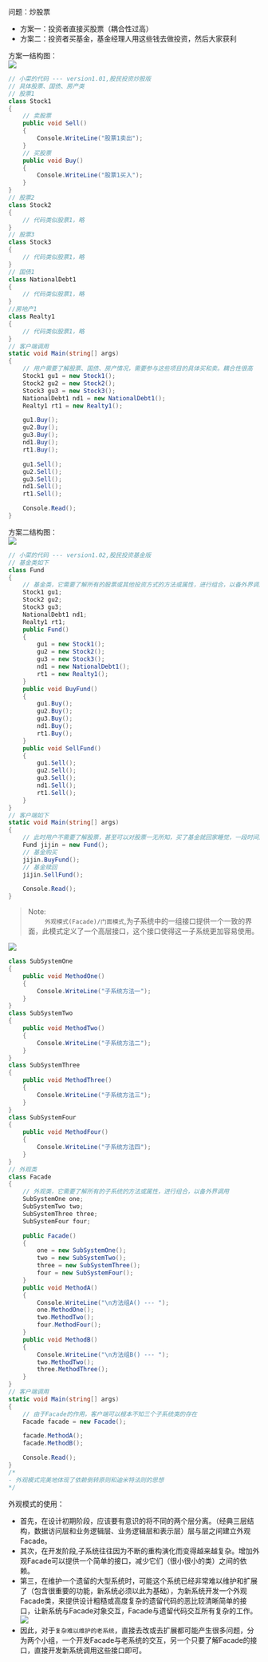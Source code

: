 问题：炒股票
- 方案一：投资者直接买股票（耦合性过高）
- 方案二：投资者买基金，基金经理人用这些钱去做投资，然后大家获利  

方案一结构图：  
![](./pics/12-1.png)  
```c#
// 小菜的代码 --- version1.01,股民投资炒股版
// 具体股票、国债、房产类
// 股票1
class Stock1
{
    // 卖股票
    public void Sell()
    {
        Console.WriteLine("股票1卖出");
    }
    // 买股票
    public void Buy()
    {
        Console.WriteLine("股票1买入");
    }
}
// 股票2
class Stock2
{
    // 代码类似股票1，略
}
// 股票3
class Stock3
{
    // 代码类似股票1，略
}
// 国债1
class NationalDebt1
{
    // 代码类似股票1，略
}
//房地产1
class Realty1
{
    // 代码类似股票1，略
}
// 客户端调用
static void Main(string[] args)
{
    // 用户需要了解股票、国债、房产情况，需要参与这些项目的具体买和卖。耦合性很高
    Stock1 gu1 = new Stock1();
    Stock2 gu2 = new Stock2();
    Stock3 gu3 = new Stock3();
    NationalDebt1 nd1 = new NationalDebt1();
    Realty1 rt1 = new Realty1();

    gu1.Buy();
    gu2.Buy();
    gu3.Buy();
    nd1.Buy();
    rt1.Buy();

    gu1.Sell();
    gu2.Sell();
    gu3.Sell();
    nd1.Sell();
    rt1.Sell();

    Console.Read();
}
```
方案二结构图：  
![](./pics/12-2.png)  
```c#
// 小菜的代码 --- version1.02,股民投资基金版
// 基金类如下
class Fund
{
    // 基金类，它需要了解所有的股票或其他投资方式的方法或属性，进行组合，以备外界调用
    Stock1 gu1;
    Stock2 gu2;
    Stock3 gu3;
    NationalDebt1 nd1;
    Realty1 rt1;
    public Fund()
    {
        gu1 = new Stock1();
        gu2 = new Stock2();
        gu3 = new Stock3();
        nd1 = new NationalDebt1();
        rt1 = new Realty1();
    }
    public void BuyFund()
    {
        gu1.Buy();
        gu2.Buy();
        gu3.Buy();
        nd1.Buy();
        rt1.Buy();
    }
    public void SellFund()
    {
        gu1.Sell();
        gu2.Sell();
        gu3.Sell();
        nd1.Sell();
        rt1.Sell();
    }
}
// 客户端如下
static void Main(string[] args)
{
    // 此时用户不需要了解股票，甚至可以对股票一无所知，买了基金就回家睡觉，一段时间后再赎回就可以大把数钱。参与股票的具体买卖都由基金公司完成。客户端代码非常简捷明了。
    Fund jijin = new Fund();
    // 基金购买
    jijin.BuyFund();
    // 基金赎回
    jijin.SellFund();

    Console.Read();
}
```
>Note:  
>$\quad\quad$`外观模式(Facade)/门面模式`,为子系统中的一组接口提供一个一致的界面，此模式定义了一个高层接口，这个接口使得这一子系统更加容易使用。

![](./pics/12-3.png)  
```c#
class SubSystemOne
{
    public void MethodOne()
    {
        Console.WriteLine("子系统方法一");
    }
}
class SubSystemTwo
{
    public void MethodTwo()
    {
        Console.WriteLine("子系统方法二");
    }
}
class SubSystemThree
{
    public void MethodThree()
    {
        Console.WriteLine("子系统方法三");
    }
}
class SubSystemFour
{
    public void MethodFour()
    {
        Console.WriteLine("子系统方法四");
    }
}
// 外观类
class Facade
{
    // 外观类，它需要了解所有的子系统的方法或属性，进行组合，以备外界调用
    SubSystemOne one;
    SubSystemTwo two;
    SubSystemThree three;
    SubSystemFour four;

    public Facade()
    {
        one = new SubSystemOne();
        two = new SubSystemTwo();
        three = new SubSystemThree();
        four = new SubSystemFour();
    }
    public void MethodA()
    {
        Console.WriteLine("\n方法组A() --- ");
        one.MethodOne();
        two.MethodTwo();
        four.MethodFour();
    }
    public void MethodB()
    {
        Console.WriteLine("\n方法组B() --- ");
        two.MethodTwo();
        three.MethodThree();
    }
}
// 客户端调用
static void Main(string[] args)
{
    // 由于Facade的作用，客户端可以根本不知三个子系统类的存在
    Facade facade = new Facade();

    facade.MethodA();
    facade.MethodB();

    Console.Read();
}
/*
- 外观模式完美地体现了依赖倒转原则和迪米特法则的思想
*/
```
外观模式的使用：  
- 首先，在设计初期阶段，应该要有意识的将不同的两个层分离。（经典三层结构，数据访问层和业务逻辑层、业务逻辑层和表示层）层与层之间建立外观Facade。
- 其次，在开发阶段,子系统往往因为不断的重构演化而变得越来越复杂。增加外观Facade可以提供一个简单的接口，减少它们（很小很小的类）之间的依赖。
- 第三，在维护一个遗留的大型系统时，可能这个系统已经非常难以维护和扩展了（包含很重要的功能，新系统必须以此为基础），为新系统开发一个外观Facade类，来提供设计粗糙或高度复杂的遗留代码的恶比较清晰简单的接口，让新系统与Facade对象交互，Facade与遗留代码交互所有复杂的工作。  
![](./ics/12-4.png)  
- 因此，对于`复杂难以维护的老系统`，直接去改或去扩展都可能产生很多问题，分为两个小组，一个开发Facade与老系统的交互，另一个只要了解Facade的接口，直接开发新系统调用这些接口即可。